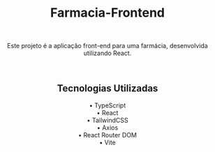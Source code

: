 <h1 align="center">Farmacia-Frontend</h1>
<br/>
<p align="center">Este projeto é a aplicação front-end para uma farmácia, desenvolvida utilizando React.</p>
<br/>
<h2 align="center">Tecnologias Utilizadas</h2>
<div align="center">
• TypeScript<br/>
• React<br/>
• TailwindCSS<br/>
• Axios<br/>
• React Router DOM<br/>
• Vite<br/>
</div>
